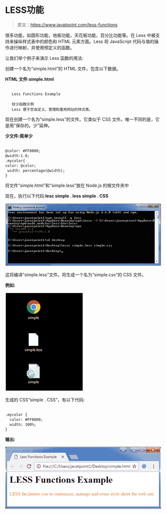 # LESS功能

> 原文：<https://www.javatpoint.com/less-functions>

很多功能，如圆形功能，地板功能，天花板功能，百分比功能等。在 Less 中被支持来操纵样式表中的颜色和 HTML 元素方面。Less 将 JavaScript 代码与值的操作进行映射，并使用预定义的函数。

让我们举个例子来演示 Less 函数的用法:

创建一个名为“simple.html”的 HTML 文件，包含以下数据。

**HTML 文件:simple.html**

```

   Less Functions Example

   较少函数示例
   Less 便于您自定义、管理和重用网站的样式表。

```

现在创建一个名为“simple.less”的文件。它类似于 CSS 文件。唯一不同的是，它是用”保存的。少”延伸。

**少文件:简单少**

```

@color: #FF8000;
@width:1.0;
.mycolor{
color: @color;
 width: percentage(@width);
} 

```

将文件“simple.html”和“simple.less”放在 Node.js 的根文件夹中

现在，执行以下代码:**lesc simple . less simple . CSS**

![Less function1](img/0466e52386a88a24b2894b2151b978fe.png)

这将编译“simple.less”文件。将生成一个名为“simple.css”的 CSS 文件。

**例如:**

![Less function2](img/c87278e504cbd03061c0ea89bc4ef5bd.png)

生成的 CSS“simple . CSS”，有以下代码:

```

.mycolor {
  color: #FF8000;
  width: 100%;
}

```

**输出:**

![Less function3](img/6a2208437442fbbdbb06c07806525b62.png)